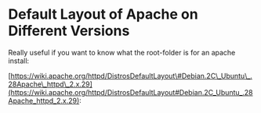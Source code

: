 # Default Layout of Apache on Different Versions

Really useful if you want to know what the root-folder is for an apache install:

[https://wiki.apache.org/httpd/DistrosDefaultLayout\#Debian.2C\_Ubuntu\_.28Apache\_httpd\_2.x.29](https://wiki.apache.org/httpd/DistrosDefaultLayout#Debian.2C_Ubuntu_.28Apache_httpd_2.x.29):

